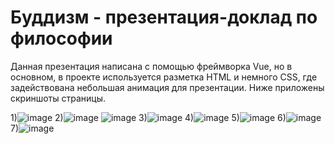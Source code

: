 # Буддизм - презентация-доклад по философии
Данная презентация написана с помощью фреймворка Vue, но в основном, в проекте используется разметка HTML и немного CSS, где задействована небольшая анимация для презентации.
Ниже приложены скриншоты страницы.

1)![image](https://user-images.githubusercontent.com/87518745/158056762-2cee6dd4-5850-4d3b-8adc-ff27b5633b22.png)
2)![image](https://user-images.githubusercontent.com/87518745/158056776-c0b8c509-f355-4625-964d-9c7ead463b1c.png)
![image](https://user-images.githubusercontent.com/87518745/158056783-b610521a-44f5-4b8b-853c-27e863f69253.png)
3)![image](https://user-images.githubusercontent.com/87518745/158056807-c10a49d1-a1c2-4a3b-993f-537600cbf984.png)
4)![image](https://user-images.githubusercontent.com/87518745/158056817-2c697723-f817-400f-b6f7-dcf1ab7c067b.png)
5)![image](https://user-images.githubusercontent.com/87518745/158056828-92a59994-8891-43ef-90f5-f72d3bbbeb96.png)
6)![image](https://user-images.githubusercontent.com/87518745/158056834-8f9bd5e9-4540-49d7-84b1-b6dd308a2fac.png)
7)![image](https://user-images.githubusercontent.com/87518745/158056847-5052ae2d-1f6e-4703-986f-e9c031ff8d5b.png)
